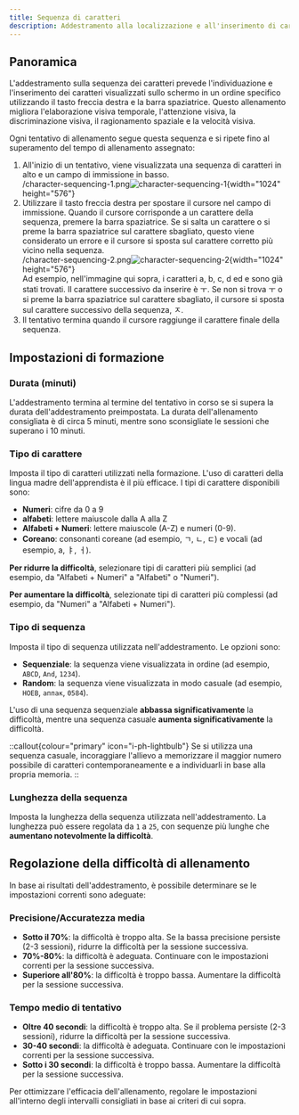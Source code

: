 ```yaml
---
title: Sequenza di caratteri
description: Addestramento alla localizzazione e all'inserimento di caratteri in sequenza
---
```


## Panoramica

L'addestramento sulla sequenza dei caratteri prevede l'individuazione e l'inserimento dei caratteri visualizzati sullo schermo in un ordine specifico utilizzando il tasto freccia destra e la barra spaziatrice. Questo allenamento migliora l'elaborazione visiva temporale, l'attenzione visiva, la discriminazione visiva, il ragionamento spaziale e la velocità visiva.

Ogni tentativo di allenamento segue questa sequenza e si ripete fino al superamento del tempo di allenamento assegnato:

1. All'inizio di un tentativo, viene visualizzata una sequenza di caratteri in alto e un campo di immissione in basso.\
   /character-sequencing-1.png![character-sequencing-1](){width="1024" height="576"}
2. Utilizzare il tasto freccia destra per spostare il cursore nel campo di immissione. Quando il cursore corrisponde a un carattere della sequenza, premere la barra spaziatrice. Se si salta un carattere o si preme la barra spaziatrice sul carattere sbagliato, questo viene considerato un errore e il cursore si sposta sul carattere corretto più vicino nella sequenza.\
   /character-sequencing-2.png![character-sequencing-2](){width="1024" height="576"}\
   Ad esempio, nell'immagine qui sopra, i caratteri a, b, c, d ed e sono già stati trovati. Il carattere successivo da inserire è ㅜ. Se non si trova ㅜ o si preme la barra spaziatrice sul carattere sbagliato, il cursore si sposta sul carattere successivo della sequenza, ㅈ.
3. Il tentativo termina quando il cursore raggiunge il carattere finale della sequenza.

## Impostazioni di formazione

### Durata (minuti)

L'addestramento termina al termine del tentativo in corso se si supera la durata dell'addestramento preimpostata. La durata dell'allenamento consigliata è di circa 5 minuti, mentre sono sconsigliate le sessioni che superano i 10 minuti.

### Tipo di carattere

Imposta il tipo di caratteri utilizzati nella formazione. L'uso di caratteri della lingua madre dell'apprendista è il più efficace. I tipi di carattere disponibili sono:

- **Numeri**: cifre da 0 a 9
- **alfabeti**: lettere maiuscole dalla A alla Z
- **Alfabeti + Numeri**: lettere maiuscole (A-Z) e numeri (0-9).
- **Coreano**: consonanti coreane (ad esempio, ㄱ, ㄴ, ㄷ) e vocali (ad esempio, а, ㅑ, ㅓ).

**Per ridurre la difficoltà**, selezionare tipi di caratteri più semplici (ad esempio, da "Alfabeti + Numeri" a "Alfabeti" o "Numeri").

**Per aumentare la difficoltà**, selezionate tipi di caratteri più complessi (ad esempio, da "Numeri" a "Alfabeti + Numeri").

### Tipo di sequenza

Imposta il tipo di sequenza utilizzata nell'addestramento. Le opzioni sono:

- **Sequenziale**: la sequenza viene visualizzata in ordine (ad esempio, `ABCD`, `And`, `1234`).
- **Random**: la sequenza viene visualizzata in modo casuale (ad esempio, `HOEB`, `аппак`, `0584`).

L'uso di una sequenza sequenziale **abbassa significativamente** la difficoltà, mentre una sequenza casuale **aumenta significativamente** la difficoltà.

::callout{colour="primary" icon="i-ph-lightbulb"}
Se si utilizza una sequenza casuale, incoraggiare l'allievo a memorizzare il maggior numero possibile di caratteri contemporaneamente e a individuarli in base alla propria memoria.
::

### Lunghezza della sequenza

Imposta la lunghezza della sequenza utilizzata nell'addestramento. La lunghezza può essere regolata da `1` a `25`, con sequenze più lunghe che **aumentano notevolmente la difficoltà**.

## Regolazione della difficoltà di allenamento

In base ai risultati dell'addestramento, è possibile determinare se le impostazioni correnti sono adeguate:

### Precisione/Accuratezza media

- **Sotto il 70%**: la difficoltà è troppo alta. Se la bassa precisione persiste (2-3 sessioni), ridurre la difficoltà per la sessione successiva.
- **70%-80%**: la difficoltà è adeguata. Continuare con le impostazioni correnti per la sessione successiva.
- **Superiore all'80%**: la difficoltà è troppo bassa. Aumentare la difficoltà per la sessione successiva.

### Tempo medio di tentativo

- **Oltre 40 secondi**: la difficoltà è troppo alta. Se il problema persiste (2-3 sessioni), ridurre la difficoltà per la sessione successiva.
- **30-40 secondi**: la difficoltà è adeguata. Continuare con le impostazioni correnti per la sessione successiva.
- **Sotto i 30 secondi**: la difficoltà è troppo bassa. Aumentare la difficoltà per la sessione successiva.

Per ottimizzare l'efficacia dell'allenamento, regolare le impostazioni all'interno degli intervalli consigliati in base ai criteri di cui sopra.
